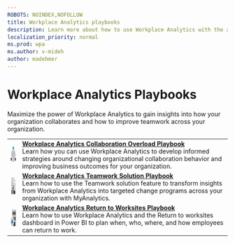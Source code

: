 ```yaml
---
ROBOTS: NOINDEX,NOFOLLOW
title: Workplace Analytics playbooks
description: Learn more about how to use Workplace Analytics with the available playbooks
localization_priority: normal 
ms.prod: wpa
ms.author: v-mideh
author: madehmer
---
```

# Workplace Analytics Playbooks

Maximize the power of Workplace Analytics to gain insights into how your organization collaborates and how to improve teamwork across your organization.

|               |               |
| ------------- | ------------- |
| <img src="../Images/icon-collaboration.png" width="40 px" height="40 px" alt-text="Workplace Analytics Collaboration Overload Playbook icon"> | [**Workplace Analytics Collaboration Overload Playbook**](https://go.microsoft.com/fwlink/?linkid=2002306)<br>Learn how you can use Workplace Analytics to develop informed strategies around changing organizational collaboration behavior and improving business outcomes for your organization. |
| <img src="../Images/icon-analytics.png" width="40 px" height="40 px" alt-text="Workplace Analytics Teamwork Solution Playbook icon"> | [**Workplace Analytics Teamwork Solution Playbook**](https://docs.microsoft.com/workplace-analytics/tutorials/WpA-Teamwork-Solution-Playbook.pdf)<br>Learn how to use the Teamwork solution feature to transform insights from Workplace Analytics into targeted change programs across your organization with MyAnalytics. |
| <img src="../Images/icon-returntoWorksite.png" width="40 px" height="40 px" alt-text="Workplace Analytics Return to Worksites Playbook icon"> | [**Workplace Analytics Return to Worksites Playbook**](https://docs.microsoft.com/workplace-analytics/tutorials/Return-to-worksites-playbook.pdf)<br>Learn how to use Workplace Analytics and the Return to worksites dashboard in Power BI to plan when, who, where, and how employees can return to work. |
